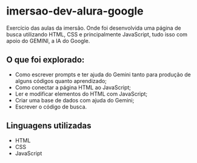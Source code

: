 # imersao-dev-alura-google

Exercício das aulas da imersão.
Onde foi desenvolvida uma página de busca utilizando HTML, CSS e principalmente JavaScript, tudo isso com apoio do GEMINI, a IA do Google.



## O que foi explorado:
- Como escrever prompts e ter ajuda do Gemini tanto para produção de alguns códigos quanto aprendizado;
- Como conectar a página HTML ao JavaScript;
- Ler e modificar elementos do HTML com JavaScript;
- Criar uma base de dados com ajuda do Gemini;
- Escrever o código de busca.

## Linguagens utilizadas
- HTML
- CSS
- JavaScript
